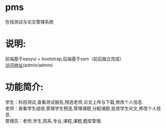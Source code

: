 # pms
在线测试与论文管理系统
<h1>说明:</h1>
前端基于easyui + bootstrap,后端基于ssm（前后独立完成）<br/>
<a href = "http://118.89.50.153:8080/pms">访问地址</a>(admin/admin)
<h1>功能简介:</h1>
学生：科目测试,查看测试报告,预选老师,论文上传与下载,修改个人信息.<br>
老师：查看学生成绩,管理学生预选,管理课题,分配课题,批改学生论文,修改个人信息.<br>
管理员：老师,学生,院系,专业,课程,课题,题库管理.<br>
